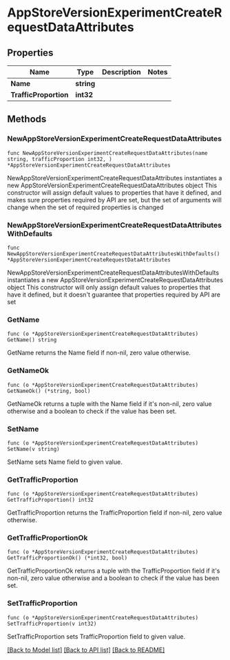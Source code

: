 # AppStoreVersionExperimentCreateRequestDataAttributes

## Properties

Name | Type | Description | Notes
------------ | ------------- | ------------- | -------------
**Name** | **string** |  | 
**TrafficProportion** | **int32** |  | 

## Methods

### NewAppStoreVersionExperimentCreateRequestDataAttributes

`func NewAppStoreVersionExperimentCreateRequestDataAttributes(name string, trafficProportion int32, ) *AppStoreVersionExperimentCreateRequestDataAttributes`

NewAppStoreVersionExperimentCreateRequestDataAttributes instantiates a new AppStoreVersionExperimentCreateRequestDataAttributes object
This constructor will assign default values to properties that have it defined,
and makes sure properties required by API are set, but the set of arguments
will change when the set of required properties is changed

### NewAppStoreVersionExperimentCreateRequestDataAttributesWithDefaults

`func NewAppStoreVersionExperimentCreateRequestDataAttributesWithDefaults() *AppStoreVersionExperimentCreateRequestDataAttributes`

NewAppStoreVersionExperimentCreateRequestDataAttributesWithDefaults instantiates a new AppStoreVersionExperimentCreateRequestDataAttributes object
This constructor will only assign default values to properties that have it defined,
but it doesn't guarantee that properties required by API are set

### GetName

`func (o *AppStoreVersionExperimentCreateRequestDataAttributes) GetName() string`

GetName returns the Name field if non-nil, zero value otherwise.

### GetNameOk

`func (o *AppStoreVersionExperimentCreateRequestDataAttributes) GetNameOk() (*string, bool)`

GetNameOk returns a tuple with the Name field if it's non-nil, zero value otherwise
and a boolean to check if the value has been set.

### SetName

`func (o *AppStoreVersionExperimentCreateRequestDataAttributes) SetName(v string)`

SetName sets Name field to given value.


### GetTrafficProportion

`func (o *AppStoreVersionExperimentCreateRequestDataAttributes) GetTrafficProportion() int32`

GetTrafficProportion returns the TrafficProportion field if non-nil, zero value otherwise.

### GetTrafficProportionOk

`func (o *AppStoreVersionExperimentCreateRequestDataAttributes) GetTrafficProportionOk() (*int32, bool)`

GetTrafficProportionOk returns a tuple with the TrafficProportion field if it's non-nil, zero value otherwise
and a boolean to check if the value has been set.

### SetTrafficProportion

`func (o *AppStoreVersionExperimentCreateRequestDataAttributes) SetTrafficProportion(v int32)`

SetTrafficProportion sets TrafficProportion field to given value.



[[Back to Model list]](../README.md#documentation-for-models) [[Back to API list]](../README.md#documentation-for-api-endpoints) [[Back to README]](../README.md)


